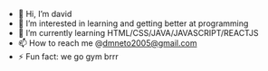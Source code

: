 - 👋 Hi, I’m david
- 👀 I’m interested in learning and getting better at programming
- 🌱 I’m currently learning HTML/CSS/JAVA/JAVASCRIPT/REACTJS
- 📫 How to reach me @dmneto2005@gmail.com
- ⚡ Fun fact: we go gym brrr

<!---
davidmnetoo/davidmnetoo is a ✨ special ✨ repository because its `README.md` (this file) appears on your GitHub profile.
You can click the Preview link to take a look at your changes.
--->
